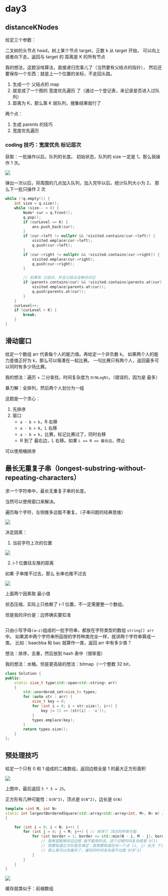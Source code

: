 # day3

## distanceKNodes

给定三个参数：

二叉树的头节点 head，树上某个节点 target，正数 k 从 target 开始，
可以向上或者向下走。返回与 target 的 距离是 K 的所有节点

我的想法，这题没啥算法，直接递归完事儿了（当然要有父结点的指针），
然后还要保存一个东西：就是上一个位置的坐标，不走回头路。

1. 生成一个 父结点的 map
2. 就变成了一个图的 宽度优先遍历 了（通过一个登记表，来记录是否进入过队列）
3. 距离为 K，那么第 K 层队列，搜集结果就行了

两个点：

1. 生成 parents 的技巧
2. 宽度优先遍历

### coding 技巧：宽度优先 标记层次

获取：一批操作以后，队列的长度。
初始状态，队列的 size 一定是 1。那么我操作 1 次。

![](image/2024-02-19-18-07-21.png)

弹出一次以后，将周围的几点加入队列，加入完毕以后，统计队列大小为 2， 那么下一批只操作 2 次

```cxx
while (!q.empty()) {
	int size = q.size();
	while (size-- > 0) {
		Node* cur = q.front();
		q.pop();
		if (curLevel == K) {
			ans.push_back(cur);
		}
		if (cur->left != nullptr && !visited.contains(cur->left)) {
			visited.emplace(cur->left);
			q.push(cur->left);
		}
		if (cur->right != nullptr && !visited.contains(cur->right)) {
			visited.emplace(cur->right);
			q.push(cur->right);
		}

		// 如果有 父结点，并且父结点没被访问过
		if (parents.contains(cur) && !visited.contains(parents.at(cur))) {
			visited.emplace(parents.at(cur));
			q.push(parents.at(cur));
		}
	}
	curLevel++;
	if (curLevel > K) {
		break;
	}
}
```

## 滑动窗口

给定一个数组 arr 代表每个人的能力值。再给定一个非负数 k。
如果两个人的能力差值正好为 k，那么可以哦凑在一起比赛。
一句比赛只有两个人，返回最多可以同时有多少场比赛。

我的想法：遍历 + 二分查找，时间复杂度为 `O(NLogN)`。（错误的，因为是 最多）

暴力解：全排列，然后两个人划分为一组

这题是一个贪心：

1. 先排序
2. 窗口
   - `a - b < k`，R 右移
   - `a - b > K`，L 右移
   - `a - b = k`，比赛，标记比赛过了，同时右移
   - R 到了 最右边，L 右移。如果 `L == R == 最右边`，停止

可以使用桶排序

## 最长无重复子串（longest-substring-without-repeating-characters）

求一个字符串中，最长无重复子串的长度。

当然可以使用窗口来解决。

遍历每个字符，左侧推多远能不重复。（子串问题的经典思维）

![](image/2024-02-19-22-40-15.png)

决定因素：

1. 当前字符上次的位置

![](image/2024-02-19-22-42-46.png)

2. i-1 位置往左推的距离

如果 子串推不过去，那么 长串也推不过去

![](image/2024-02-19-22-43-22.png)

上面两个因素取 最小值

状态压缩，实际上只依赖了 i-1 位置，不一定需要整一个数组。

但是我的评价是：边界确实要扣准

##

只由小写字母`(a~z)`组成的一批字符串，都放在字符类型的数组 `string[] arr` 中。
如果其中两个字符串所函授的字符种类完全一样，就讲两个字符串算成一类。
比如：baacbba 和 bac 就算作一类，返回 arr 中有多少类？

想法：排序，去重，然后放到 hash 表中（很笨蛋）

我的想法：水桶。但是更高级的想法：bitmap（一个整数 32 bit，

```cxx
class Solution {
public:
    static size_t type(std::span<std::string> arr)
    {
        std::unordered_set<size_t> types;
        for (auto str : arr) {
            size_t key = 0;
            for (int i = 0; i < str.size(); i++) {
                key |= (1 << (str[i] - 'a'));
            }
            types.emplace(key);
        }
        return types.size();
    }
};
```

## 预处理技巧

给定一个只有 0 和 1 组成的二维数组，返回边框全是 1 的最大正方形面积

![](image/2024-02-19-23-21-57.png)

上图中，最后返回 `5 * 5 = 25`。

正方形有几种可能性：`O(N^3)`，顶点是 `O(N^2)`，边长是 `O(N)`

```cxx
template <int M, int N>
static int largestBorderedSquare(std::array<std::array<int, M>, N> m) // N * M 的矩阵，外层是 行
{

	for (int i = 0; i < N; i++) {
		for (int j = 0; j < M; j++) { // 枚举了 顶点的所有可能
			for (int border = 1; border <= std::min(N - i, M - j); border++) { // 枚举所有边长
				// 我希望能够验证边框 能不能用的话，这个过程时间复杂度是 O(1)
				// 想要知道正方形是否满足：我想要知道任何一个点 (i, j) 右方 下方 是否都是 1，(i + border, j) 右方，(i, j + border) 下方
				// 那么我可以先缓存了，缓存的时间复杂度不过是 O(N^2)
			}
		}
	}
}
```

![](image/2024-02-19-23-39-26.png)

缓存就类似于：前缀数组
